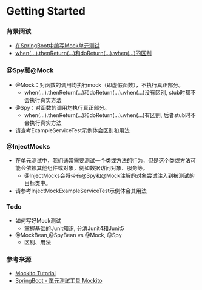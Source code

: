 # Getting Started

### 背景阅读

- [在SpringBoot中编写Mock单元测试](https://www.jianshu.com/p/a6b616403cd0)
- [when(...).thenReturn(...)和doReturn(...).when(...)的区别](https://www.cnblogs.com/lanqi/p/7865163.html)

### @Spy和@Mock

- @Mock：对函数的调用均执行mock（即虚假函数），不执行真正部分。
  - when(...).thenReturn(...)和doReturn(...).when(...)没有区别, stub时都不会执行真实方法
- @Spy：对函数的调用均执行真正部分。
  - when(...).thenReturn(...)和doReturn(...).when(...)有区别, 后者stub时不会执行真实方法
- 请查考ExampleServiceTest示例体会区别和用法
  

### @InjectMocks

- 在单元测试中，我们通常需要测试一个类或方法的行为，但是这个类或方法可能会依赖其他组件或对象，例如数据访问对象、服务等。
  - @InjectMocks会将带有@Spy和@Mock注解的对象尝试注入到被测试的目标类中。
- 请参考InjectMockExampleServiceTest示例体会其用法


### Todo

- 如何写好Mock测试
  - 掌握基础的Junit知识, 分清Junit4和Junit5
- @MockBean,@SpyBean vs @Mock, @Spy
  - 区别、用法

### 参考来源

- [Mockito Tutorial](https://www.baeldung.com/mockito-series)
- [SpringBoot - 單元測試工具 Mockito](https://kucw.github.io/blog/2020/2/spring-unit-test-mockito/)

